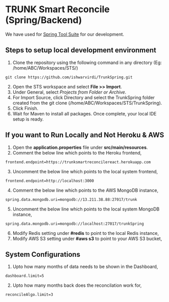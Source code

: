 # TRUNK Smart Reconcile (Spring/Backend)
We have used for [Spring Tool Suite](https://spring.io/tools/sts/all) for our development.
## Steps to setup local development environment
1. Clone the repository using the following command in any directory (Eg: /home/ABC/Workspaces/STS/)
```console
git clone https://github.com/ishwarvirdi/TrunkSpring.git
```
2. Open the STS workspace and select **File >> Import**.
3. Under General, select *Projects from Folder or Archive*.
4. For Import Source, click Directory and select the TrunkSpring folder created from the git clone (/home/ABC/Workspaces/STS/TrunkSpring).
5. Click Finish.
6. Wait for Maven to install all packages. Once complete, your local IDE setup is ready.
## If you want to Run Locally and Not Heroku & AWS
1. Open the **application.properties** file under **src/main/resources**.
2. Comment the below line which points to the Heroku frontend,
```
frontend.endpoint=https://trunksmartreconcilereact.herokuapp.com
```
3. Uncomment the below line which points to the local system frontend,
```
frontend.endpoint=http://localhost:3000
```
4. Comment the below line which points to the AWS MongoDB instance,
```
spring.data.mongodb.uri=mongodb://13.211.38.88:27017/trunk
```
5. Uncomment the below line which points to the local system MongoDB instance,
```
spring.data.mongodb.uri=mongodb://localhost:27017/trunkSpring
```
6. Modify Redis setting under **#redis** to point to the local Redis instance,
7. Modify AWS S3 setting under **#aws s3** to point to your AWS S3 bucket,
## System Configurations
1. Upto how many months of data needs to be shown in the Dashboard,
```
dashboard.limit=5
```
2. Upto how many months back does the reconcilation work for,
```
reconcileAlgo.limit=3
```
